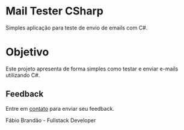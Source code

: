 # Mail Tester CSharp
Simples aplicação para teste de envio de emails com C#.

# Objetivo
Este projeto apresenta de forma simples como testar e enviar e-mails utilizando C#.

## Feedback

Entre em <a href="http://www.fabiobrandao.net.br/" target="_blank">contato</a> para enviar seu feedback.

Fábio Brandão - Fullstack Developer